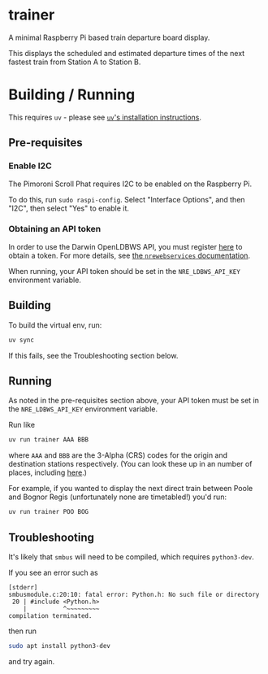 # trainer

A minimal Raspberry Pi based train departure board display.

This displays the scheduled and estimated departure times of the next fastest train from Station A to Station B.

# Building / Running
This requires `uv` - please see [`uv`'s installation instructions](https://docs.astral.sh/uv/getting-started/installation/).

## Pre-requisites

### Enable I2C
The Pimoroni Scroll Phat requires I2C to be enabled on the Raspberry Pi.

To do this, run `sudo raspi-config`. Select "Interface Options", and then "I2C", then select "Yes" to enable it.

### Obtaining an API token

In order to use the Darwin OpenLDBWS API, you must register [here](https://realtime.nationalrail.co.uk/OpenLDBWSRegistration) to obtain a token. For more details, see [the `nrewebservices` documentation](https://nrewebservices.readthedocs.io/en/latest/ldbws.html#getting-an-access-token).

When running, your API token should be set in the `NRE_LDBWS_API_KEY` environment variable.

## Building
To build the virtual env, run:
```sh
uv sync
```
If this fails, see the Troubleshooting section below.

## Running
As noted in the pre-requisites section above, your API token must be set in the `NRE_LDBWS_API_KEY` environment variable.

Run like
```sh
uv run trainer AAA BBB
```
where `AAA` and `BBB` are the 3-Alpha (CRS) codes for the origin and destination stations respectively. (You can look these up in an number of places, including [here](https://www.nationalrail.co.uk/stations/).)

For example, if you wanted to display the next direct train between Poole and Bognor Regis (unfortunately none are timetabled!) you'd run:
```sh
uv run trainer POO BOG
```

## Troubleshooting
It's likely that `smbus` will need to be compiled, which requires `python3-dev`.

If you see an error such as
```
[stderr]
smbusmodule.c:20:10: fatal error: Python.h: No such file or directory
 20 | #include <Python.h>
    |          ^~~~~~~~~~
compilation terminated.
```
then run
```sh
sudo apt install python3-dev
```
and try again.
